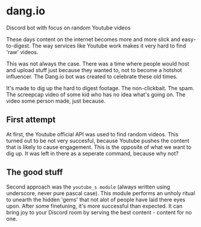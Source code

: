 # dang.io
Discord bot with focus on random Youtube videos

These days content on the internet becomes more and more slick and easy-to-digest. The way services like Youtube work makes it very hard to find 'raw' videos.   

This was not always the case. There was a time where people would host and upload stuff just because they wanted to, not to become a hotshot influencer. 
The Dang.io bot was created to celebrate these old times.

It's made to dig up the hard to digest footage. The non-clickbait. The spam. The screepcap video of some kid who has no idea what's going on. The video some person made, just because.

## First attempt
At first, the Youtube official API was used to find random videos. This turned out to be not very succesful, because Youtube pushes the content that is likely to cause engagement.
This is the opposite of what we want to dig up. It was left in there as a seperate command, because why not?

## The good stuff
Second approach was the `youtube_s module` (always written using underscore, never pure pascal case). This module performs an unholy ritual to unearth  the hidden 'gems' that not alot of people have laid there eyes upon.
After some finetuning, it's more successful than expected. It can bring joy to your Discord room by serving the best content - content for no one.
